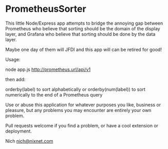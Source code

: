# PrometheusSorter

This little Node/Express app attempts to bridge the annoying gap
between Prometheus who believe that sorting should be the domain
of the display layer, and Grafana who believe that sorting should
be done by the data layer.

Maybe one day of them will JFDI and this app will can be retired for good!

Usage:

node app.js http://prometheus.url/api/v1

then add:

orderby(label) to sort alphabetically or 
orderby(num(label)) to sort numerically to the end of a Prometheus query


Use or abuse this application for whatever purposes you like, business or
pleasure, but any problems you may encounter are entirely your own problem.

Pull requests welcome if you find a problem, or have a cool extension or deployment.

Nich
nich@nixnet.com
